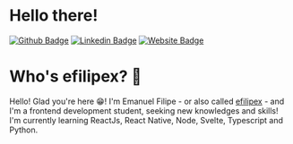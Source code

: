 # Hello there!
[![Github Badge](https://img.shields.io/badge/-Github-000?style=flat-square&logo=Github&logoColor=white&link=https://github.com/efilipexcode)](https://github.com/efilipexcode)
[![Linkedin Badge](https://img.shields.io/badge/-LinkedIn-blue?style=flat-square&logo=Linkedin&logoColor=white&link=https://www.linkedin.com/in/efilipexcode/)](https://www.linkedin.com/in/efilipex/)
[![Website Badge](https://img.shields.io/badge/Website-Portfolio-orange?style=flat-square&link=https://https://efilipex.netlify.app)](https://efilipex.netlify.app)

# Who's efilipex? 🤔
Hello! Glad you're here 😁! I'm Emanuel Filipe - or also called [efilipex](https://efilipex.netlify.app/) - and I'm a frontend development student, seeking new knowledges and skills! I'm currently learning ReactJs, React Native, Node, Svelte, Typescript and Python.
